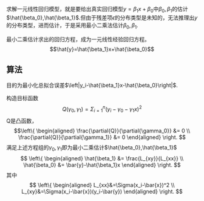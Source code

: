 求解一元线性回归模型，就是要给出真实回归模型$y=\beta_1x+\beta_0$中$\beta_0,\beta_1$的估计$\hat{\beta_0},\hat{\beta_1}$.但由于残差项$\epsilon$的分布类型是未知的，无法推理出$y$的分布类型，进而估计，于是采用最小二乘法估计$\beta_0,\beta_1$.

最小二乘估计求出的回归方程，成为一元线性经验回归方程。
$$\hat{y}=\hat{\beta_1}x+\hat{\beta_0}$$

## 算法

目的为最小化总拟合误差$\left|y_i-\hat{\beta_1}x-\hat{\beta_0}\right|$.

构造目标函数
$$Q(\gamma_0,\gamma_1)=\Sigma_{i=1}^n(y_i-\gamma_0-\gamma_1x)^2$$
Q是凸函数，
$$\left\{
\begin{aligned}
\frac{\partial{Q}}{\partial{\gamma_0}} &= 0 \\
\frac{\partial{Q}}{\partial{\gamma_1}} &= 0 
\end{aligned}
\right.
$$
满足上述方程组的$\gamma_0,\gamma_1$即为最小二乘估计$\hat{\beta_0},\hat{\beta_1}$
$$
\left\{
\begin{aligned}
\hat{\beta_1} &= \frac{L_{xy}}{L_{xx}} \\
\hat{\beta_0} &= \bar{y}-\hat{\beta_1}x
\end{aligned}
\right.
$$
其中
$$
\left\{
\begin{aligned}
L_{xx}&=\Sigma(x_i-\bar{x})^2 \\
L_{xy}&=\Sigma(x_i-\bar{x})(y_i-\bar{y})
\end{aligned}
\right.
$$

